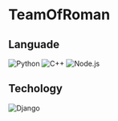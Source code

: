 # TeamOfRoman

## Languade
![Python](https://img.shields.io/badge/Python-000000?style=for-the-badge&logo=python)
![C++](https://img.shields.io/badge/C%2B%2B-000000?style=for-the-badge&logo=c%2B%2B)
![Node.js](https://img.shields.io/badge/Node.js-000000?style=for-the-badge&logo=node.js)

## Techology
![Django](https://img.shields.io/badge/django-000000?style=for-the-badge&logo=django)



